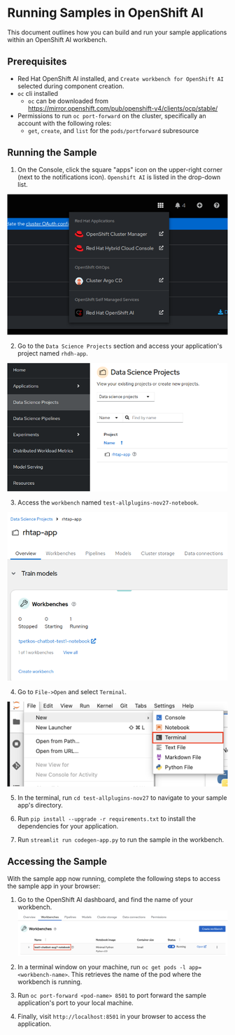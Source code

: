 # Running Samples in OpenShift AI

This document outlines how you can build and run your sample applications within an OpenShift AI workbench.

## Prerequisites

- Red Hat OpenShift AI installed, and `Create workbench for OpenShift AI` selected during component creation.
- `oc` cli installed
   - `oc` can be downloaded from https://mirror.openshift.com/pub/openshift-v4/clients/ocp/stable/
- Permissions to run `oc port-forward` on the cluster, specifically an account with the following roles:
   - `get`, `create`, and `list` for the `pods/portforward` subresource

## Running the Sample

1) On the Console, click the square "apps" icon on the upper-right corner (next to the notifications icon). `Openshift AI` is listed in the drop-down list.

![image](./images/access-openshift-ai.png)

2) Go to the `Data Science Projects` section and access your application's project named `rhdh-app`.

![image](./images/data-science-projects.png)

3) Access the `workbench` named `test-allplugins-nov27-notebook`.

![image](./images/access-workbench.png)

4) Go to `File->Open` and select `Terminal`.

![image](./images/open-terminal.png)

5) In the terminal, run `cd test-allplugins-nov27` to navigate to your sample app's directory.

6) Run `pip install --upgrade -r requirements.txt` to install the dependencies for your application.

7) Run `streamlit run codegen-app.py` to run the sample in the workbench.

## Accessing the Sample

With the sample app now running, complete the following steps to access the sample app in your browser:

1) Go to the OpenShift AI dashboard, and find the name of your workbench.
![image](./images/workbench-name.png)

2) In a terminal window on your machine, run `oc get pods -l app=<workbench-name>`. This retrieves the name of the pod where the workbench is running.

3) Run `oc port-forward <pod-name> 8501` to port forward the sample application's port to your local machine.

4) Finally, visit `http://localhost:8501` in your browser to access the application.